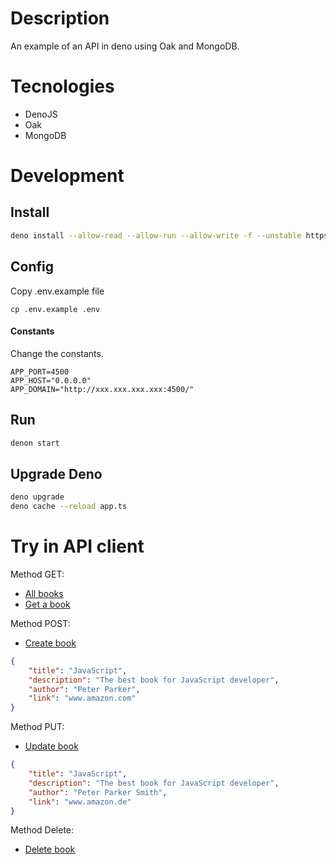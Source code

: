 # Description

An example of an API in deno using Oak and MongoDB.

# Tecnologies

- DenoJS
- Oak
- MongoDB

# Development

## Install

```bash
deno install --allow-read --allow-run --allow-write -f --unstable https://deno.land/x/denon/denon.ts
```

## Config

Copy .env.example file

```
cp .env.example .env
```

#### Constants

Change the constants.

```
APP_PORT=4500
APP_HOST="0.0.0.0"
APP_DOMAIN="http://xxx.xxx.xxx.xxx:4500/"
```

## Run

```bash
denon start
```

## Upgrade Deno

```bash
deno upgrade
deno cache --reload app.ts
```

# Try in API client

Method GET:

- [All books](http://localhost:4500/api/book)
- [Get a book](http://localhost:4500/api/book/id)

Method POST:

- [Create book](http://localhost:4500/api/book)
```json
{
    "title": "JavaScript",
    "description": "The best book for JavaScript developer",
    "author": "Peter Parker",
    "link": "www.amazon.com"
}
```

Method PUT:

- [Update book](http://localhost:4500/api/book/id)
```json
{
    "title": "JavaScript",
    "description": "The best book for JavaScript developer",
    "author": "Peter Parker Smith",
    "link": "www.amazon.de"
}
```

Method Delete:

- [Delete book](http://localhost:4500/api/book/id)
